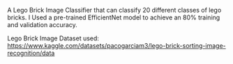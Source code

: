 A Lego Brick Image Classifier that can classify 20 different classes of lego bricks. I Used a pre-trained EfficientNet model to achieve an 80% training and validation accuracy.

Lego Brick Image Dataset used:
https://www.kaggle.com/datasets/pacogarciam3/lego-brick-sorting-image-recognition/data
